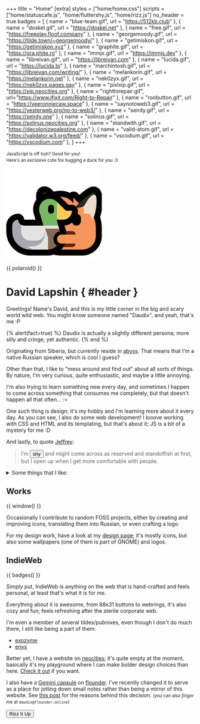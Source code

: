 +++
title = "Home"
[extra]
styles = ["home/home.css"]
scripts = ["home/statuscafe.js", "home/fluttershy.js", "home/rizz.js"]
no_header = true
badges = [
  { name = "blue-team.gif", url = "https://512kb.club" },
  { name = "doskel.gif", url = "https://doskel.net" },
  { name = "free.gif", url = "https://freeplay.floof.company" },
  { name = "georgemoody.gif", url = "https://tilde.town/~georgemoody/" },
  { name = "getimiskon.gif", url = "https://getimiskon.xyz" },
  { name = "graphite.gif", url = "https://gra.phite.ro" },
  { name = "immjs.gif", url = "https://immjs.dev" },
  { name = "libreivan.gif", url = "https://libreivan.com" },
  { name = "lucida.gif", url = "https://lucida.to" },
  { name = "marchintosh.gif", url = "https://libreivan.com/writing/" },
  { name = "melankorin.gif", url = "https://melankorin.net" },
  { name = "nek0zyx.gif", url = "https://nek0zyx.pages.gay" },
  { name = "pixlxip.gif", url = "https://xip.neocities.org" },
  { name = "righttorepair.gif", url="https://www.ifixit.com/Right-to-Repair" },
  { name = "ronbutton.gif", url = "https://veeronniecaw.space" },
  { name = "saynotoweb3.gif", url = "https://yesterweb.org/no-to-web3/" },
  { name = "seirdy.gif", url = "https://seirdy.one" },
  { name = "solinus.gif", url = "https://solinus.neocities.org" },
  { name = "standwith.gif", url = "https://decolonizepalestine.com" },
  { name = "valid-atom.gif", url = "https://validator.w3.org/feed/" },
  { name = "vscodium.gif", url = "https://vscodium.com" },
]
+++

<noscript>
  <p>
    <small>JavaScript is off huh? Good for you!</small>
    <br />
    <small>Here's an exclusive cute fox hugging a duck for you :3</small>
    <br />
    <img class="transparent no-hover drop-shadow" alt="Neofox hugs a duck." src="neofox-hug-duck.png" />
  </p>
</noscript>

{{ polaroid() }}

<div id="header-container">

# David Lapshin { #header }
</div>

Greetings! Name's David, and this is my little corner in the big and scary world wild web. You might know someone named "Daudix", and yeah, that's me :P

{% alert(fact=true) %}
Daudix is actually a slightly different persona; more silly and cringe, yet authentic.
{% end %}

Originating from Siberia, but currently reside in <abbr id="abyss" title="If you know, you know">abyss</abbr>. That means that I'm a native Russian speaker, which is cool I guess?

Other than that, I like to "mess around and find out" about all sorts of things. By nature, I'm very curious, quite enthusiastic, and maybe a little annoying.

I'm also trying to learn something new every day, and sometimes I happen to come across something that consumes me completely, but that doesn't happen all that often... :<

One such thing is design; it's my hobby and I'm learning more about it every day. As you can see, I also do some web development! I looove working with CSS and HTML and its templating, but that's about it; JS is a bit of a mystery for me :D

And lastly, to quote [Jeffrey](https://hyperreal.coffee/about/):

> I’m <button id="shy">shy</button> and might come across as reserved and standoffish at first, but I open up when I get more comfortable with people.

<details><summary>Some things that I like:</summary>

- Purple <small>(lavender in particular)</small>
- Design
- Games:
  - <div id="portal-container">
      <div id="portal-blue"></div>
        <div id="portal-marquee">
          <span>Portal</span>
          <span aria-hidden="true">Portal</span>
        </div>
      <div id="portal-orange"></div>
    </div>
    <small>(all-time favorite)</small>
  - <span>Celeste</span> <small>(such a lovely game)</small>
  - <span>Teardown</span> <small>(fun destructions)</small>
  - <span>Super</span><span>liminal</span> <small>(F-Stop if it wasn't scrapped)</small>
  - <span>Stardew Valley</span> <small>(was fun until sis spoiled *everything*)</small>
  - <span>Untitled Goose</span> <small>(*honk-honk!* I love geese, by the way)</small>
  - <span>The Stanley Parable<span>&nbsp;Adventure Line™</span></span> <small>(fake feeling of choice, just like irl)</small>
- Aesthetics:
  - [Cyberpunk](https://aesthetics.fandom.com/wiki/Cyberpunk)
  - [Vaporwave](https://aesthetics.fandom.com/wiki/Vaporwave)
  - [Liminal Space](https://aesthetics.fandom.com/wiki/Liminal_Space)
- Monokai Pro <small>(I know, very random, but hear me out, it got this sweet purple tint)</small>
- Photography <small>(although I don't have much opportunity to shoot anything else than a view from my window)</small>
- Small/indie web
- Minor details and references
- Retro/-futurism and vintage stuff
- Making this list look like a staircase
</details>

## Works

{{ window() }}

Occasionally I contribute to random FOSS projects, either by creating and improving icons, translating them into Russian, or even crafting a logo.

For my design work, have a look at my [design page](@/design/index.md); it's mostly icons, but also some wallpapers (one of them is part of GNOME) and logos.

## IndieWeb

{{ badges() }}

Simply put, IndieWeb is anything on the web that is hand-crafted and feels personal, at least that's what it is for me.

Everything about it is awesome, from 88x31 buttons to webrings, it's also cozy and fun; feels refreshing after the sterile corporate web.

I'm even a member of several tildes/pubnixes, even though I don't do much there, I still like being a part of them:

- [exozyme](https://exozy.me)
- [envs](https://envs.net)

Better yet, I have a website on [neocities](https://neocities.org); it's quite empty at the moment, basically it's my playground where I can make bolder design choices than here. [Check it out](https://daudix.neocities.org) if you want.

I also have a [Gemini capsule](gemini://gmi.daudix.one) on [flounder](https://flounder.online). I've recently changed it to serve as a place for jotting down small notes rather than being a mirror of this website. See [this post](@/blog/2024-07-13-repurposing-gemini-capsule/index.md) for the reasons behind this decision. <small>(you can also _finger_ me at `daudix@flounder.online`)</small>

<div id="rizz-dialog" class="buttons">
  <button id="rizz">Rizz It Up</button>
  <div id="dont"></div>
</div>
